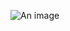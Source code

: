 ![An image](/img/a.jpg)












<My />
<script>
import My from "../.vuepress/components/My";
export default {
 components: {My}
}


</script>
